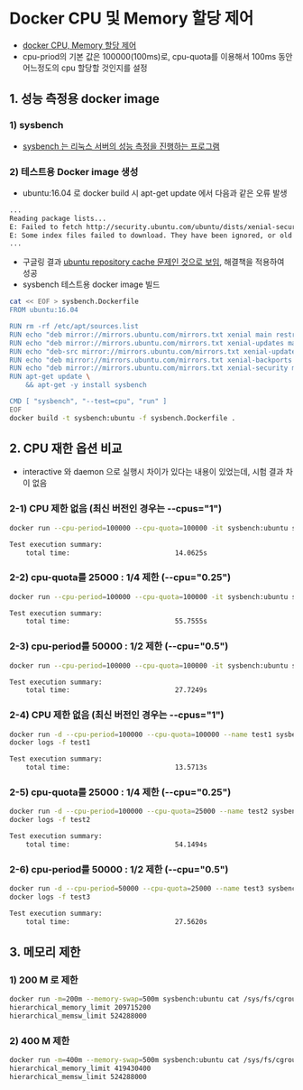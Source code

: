 # Docker CPU 및 Memory 할당 제어

- [docker CPU, Memory 할당 제어](https://www.joinc.co.kr/w/man/12/docker/limits)
- cpu-priod의 기본 값은 100000(100ms)로, cpu-quota를 이용해서 100ms 동안 어느정도의 cpu 할당할 것인지를 설정

## 1. 성능 측정용 docker image

### 1) sysbench

- [sysbench 는 리눅스 서버의 성능 측정을 진행하는 프로그램](https://extrememanual.net/26680)

### 2) 테스트용 Docker image 생성

- ubuntu:16.04 로 docker build 시 apt-get update 에서 다음과 같은 오류 발생

```sh
...
Reading package lists...
E: Failed to fetch http://security.ubuntu.com/ubuntu/dists/xenial-security/main/binary-amd64/by-hash/SHA256/473c0e20cd20152be87c158a2217bcb2fb03f47907bd2629273513178be3672d  Hash Sum mismatch
E: Some index files failed to download. They have been ignored, or old ones used instead.
...
```

- 구글링 결과 [ubuntu repository cache 문제인 것으로 보임](https://askubuntu.com/questions/872933/how-to-fix-hash-sum-mismatch-error-on-fresh-docker-image-update), 해결책을 적용하여 성공
- sysbench 테스트용 docker image 빌드

```sh
cat << EOF > sysbench.Dockerfile
FROM ubuntu:16.04

RUN rm -rf /etc/apt/sources.list
RUN echo "deb mirror://mirrors.ubuntu.com/mirrors.txt xenial main restricted universe multiverse" >> /etc/apt/sources.list
RUN echo "deb mirror://mirrors.ubuntu.com/mirrors.txt xenial-updates main restricted universe multiverse" >> /etc/apt/sources.list
RUN echo "deb-src mirror://mirrors.ubuntu.com/mirrors.txt xenial-updates main restricted universe multiverse" >> /etc/apt/sources.list
RUN echo "deb mirror://mirrors.ubuntu.com/mirrors.txt xenial-backports main restricted universe multiverse" >> /etc/apt/sources.list
RUN echo "deb mirror://mirrors.ubuntu.com/mirrors.txt xenial-security main restricted universe multiverse" >> /etc/apt/sources.list
RUN apt-get update \
    && apt-get -y install sysbench

CMD [ "sysbench", "--test=cpu", "run" ]
EOF
docker build -t sysbench:ubuntu -f sysbench.Dockerfile .
```

## 2. CPU 재한 옵션 비교

- interactive 와 daemon 으로 실행시 차이가 있다는 내용이 있었는데, 시험 결과 차이 없음

### 2-1) CPU 제한 없음 (최신 버전인 경우는 --cpus="1")

```sh
docker run --cpu-period=100000 --cpu-quota=100000 -it sysbench:ubuntu sysbench --test=cpu run

Test execution summary:
    total time:                          14.0625s
```

### 2-2) cpu-quota를 25000 : 1/4 제한 (--cpu="0.25")

```sh
docker run --cpu-period=100000 --cpu-quota=100000 -it sysbench:ubuntu sysbench --test=cpu run

Test execution summary:
    total time:                          55.7555s
```

### 2-3) cpu-period를 50000 : 1/2 제한 (--cpu="0.5")

```sh
docker run --cpu-period=100000 --cpu-quota=100000 -it sysbench:ubuntu sysbench --test=cpu run

Test execution summary:
    total time:                          27.7249s
```

### 2-4) CPU 제한 없음 (최신 버전인 경우는 --cpus="1")

```sh
docker run -d --cpu-period=100000 --cpu-quota=100000 --name test1 sysbench:ubuntu
docker logs -f test1

Test execution summary:
    total time:                          13.5713s
```

### 2-5) cpu-quota를 25000 : 1/4 제한 (--cpu="0.25")

```sh
docker run -d --cpu-period=100000 --cpu-quota=25000 --name test2 sysbench:ubuntu
docker logs -f test2

Test execution summary:
    total time:                          54.1494s
```

### 2-6) cpu-period를 50000 : 1/2 제한 (--cpu="0.5")

```sh
docker run -d --cpu-period=50000 --cpu-quota=25000 --name test3 sysbench:ubuntu
docker logs -f test3

Test execution summary:
    total time:                          27.5620s
```

## 3. 메모리 제한

### 1) 200 M 로 제한

```sh
docker run -m=200m --memory-swap=500m sysbench:ubuntu cat /sys/fs/cgroup/memory/memory.stat  | grep limit
hierarchical_memory_limit 209715200
hierarchical_memsw_limit 524288000
```

### 2) 400 M 제한

```sh
docker run -m=400m --memory-swap=500m sysbench:ubuntu cat /sys/fs/cgroup/memory/memory.stat  | grep limit
hierarchical_memory_limit 419430400
hierarchical_memsw_limit 524288000
```
